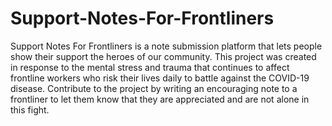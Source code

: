 # Support-Notes-For-Frontliners
Support Notes For Frontliners is a note submission platform that lets people show their support the heroes of our community. This project was created in response to the mental stress and trauma that continues to affect frontline workers who risk their lives daily to battle against the COVID-19 disease. Contribute to the project by writing an encouraging note to a frontliner to let them know that they are appreciated and are not alone in this fight.
